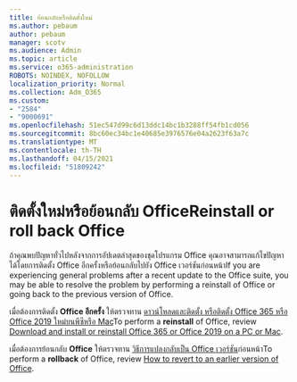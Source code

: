 ```yaml
---
title: ย้อนกลับหรือติดตั้งใหม่
ms.author: pebaum
author: pebaum
manager: scotv
ms.audience: Admin
ms.topic: article
ms.service: o365-administration
ROBOTS: NOINDEX, NOFOLLOW
localization_priority: Normal
ms.collection: Adm_O365
ms.custom:
- "2584"
- "9000691"
ms.openlocfilehash: 51ec547d99c6d13ddc14bc1b3288ff54fb1cd056
ms.sourcegitcommit: 8bc60ec34bc1e40685e3976576e04a2623f63a7c
ms.translationtype: MT
ms.contentlocale: th-TH
ms.lasthandoff: 04/15/2021
ms.locfileid: "51809242"
---
```

# <a name="reinstall-or-roll-back-office"></a><span data-ttu-id="20173-102">ติดตั้งใหม่หรือย้อนกลับ Office</span><span class="sxs-lookup"><span data-stu-id="20173-102">Reinstall or roll back Office</span></span>

<span data-ttu-id="20173-103">ถ้าคุณพบปัญหาทั่วไปหลังจากการอัปเดตล่าสุดของชุดโปรแกรม Office คุณอาจสามารถแก้ไขปัญหาได้โดยการติดตั้ง Office อีกครั้งหรือย้อนกลับไปยัง Office เวอร์ชันก่อนหน้า</span><span class="sxs-lookup"><span data-stu-id="20173-103">If you are experiencing general problems after a recent update to the Office suite, you may be able to resolve the problem by performing a reinstall of Office or going back to the previous version of Office.</span></span>

<span data-ttu-id="20173-104">เมื่อต้องการติดตั้ง **Office อีกครั้ง** ให้ตรวจทาน [ดาวน์โหลดและติดตั้ง หรือติดตั้ง Office 365 หรือ Office 2019 ใหม่บนพีซีหรือ Mac](https://support.office.com/article/download-and-install-or-reinstall-office-365-or-office-2019-on-a-pc-or-mac-4414eaaf-0478-48be-9c42-23adc4716658)</span><span class="sxs-lookup"><span data-stu-id="20173-104">To perform a **reinstall** of Office, review [Download and install or reinstall Office 365 or Office 2019 on a PC or Mac](https://support.office.com/article/download-and-install-or-reinstall-office-365-or-office-2019-on-a-pc-or-mac-4414eaaf-0478-48be-9c42-23adc4716658).</span></span>

<span data-ttu-id="20173-105">เมื่อต้องการย้อนกลับ **Office** ให้ตรวจทาน [วิธีการแปลงกลับเป็น Office เวอร์ชัน](https://support.microsoft.com/help/2770432/how-to-revert-to-an-earlier-version-of-office-2013-or-office-2016-clic)ก่อนหน้า</span><span class="sxs-lookup"><span data-stu-id="20173-105">To perform a **rollback** of Office, review [How to revert to an earlier version of Office](https://support.microsoft.com/help/2770432/how-to-revert-to-an-earlier-version-of-office-2013-or-office-2016-clic).</span></span>
